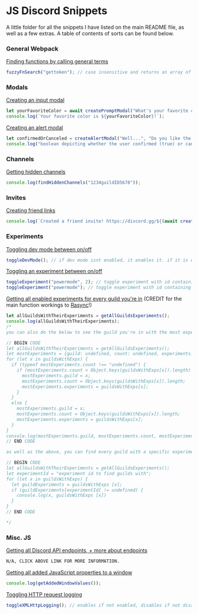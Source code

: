 # JS Discord Snippets
A little folder for all the snippets I have listed on the main README file, as well as a few extras. A table of contents of sorts can be found below.

### General Webpack
[Finding functions by calling general terms](https://github.com/13-05/hidden-disc-docs/blob/main/snippets/fuzzyFnSearch.js)
```js
fuzzyFnSearch("gettoken"); // case insensitive and returns an array of results
```

### Modals
[Creating an input modal](https://github.com/13-05/hidden-disc-docs/blob/main/snippets/createPromptModal.js)
```js
let yourFavoriteColor = await createPromptModal("What's your favorite color?");
console.log(`Your favorite color is ${yourFavoriteColor}!`);
```
[Creating an alert modal](https://github.com/13-05/hidden-disc-docs/blob/main/snippets/createAlertModal.js)
```js
let confirmedOrCanceled = createAlertModal("Well...", "Do you like the color red?");
console.log("boolean depicting whether the user confirmed (true) or canceled:", confirmedOrCanceled);
```

### Channels
[Getting hidden channels](https://github.com/13-05/hidden-disc-docs/blob/main/snippets/findHiddenChannels.js)
```js
console.log(findHiddenChannels("1234guildID5678"));
```

### Invites
[Creating friend links](https://github.com/13-05/hidden-disc-docs/blob/main/snippets/createFriendInvite.js)
```js
console.log(`Created a friend invite! https://discord.gg/${(await createFriendInvite()).code}`)
```

### Experiments
[Toggling dev mode between on/off](https://github.com/13-05/hidden-disc-docs/blob/main/snippets/toggleDevMode.js)
```js
toggleDevMode(); // if dev mode isnt enabled, it enables it. if it is enabled, it disables it.
```

[Toggling an experiment between on/off](https://github.com/13-05/hidden-disc-docs/blob/main/snippets/toggleExperiment.js)
```js
toggleExperiment("powermode", 2); // toggle experiment with id containing "powermode" to bucket 2
toggleExperiment("powermode"); // toggle experiment with id containing "powermode" to the default bucket, 1
```

[Getting all enabled experiments for every guild you're in](https://github.com/13-05/hidden-disc-docs/blob/main/snippets/getAllGuildsExperiments.js) (CREDIT for the main function workings to [Rasync](https://github.com/RazerMoon?tab=repositories)!)
```js
let allGuildsWithTheirExperiments = getAllGuildsExperiments();
console.log(allGuildsWithTheirExperiments);
/*
you can also do the below to see the guild you're in with the most experiments:

// BEGIN CODE
let allGuildsWithTheirExperiments = getAllGuildsExperiments();
let mostExperiments = {guild: undefined, count: undefined, experiments: undefined};
for (let x in guildsWithExps) {
  if (typeof mostExperiments.count !== "undefined") {
    if (mostExperiments.count < Object.keys(guildsWithExps[x]).length) {
      mostExperiments.guild = x;
      mostExperiments.count = Object.keys(guildsWithExps[x]).length;
      mostExperiments.experiments = guildsWithExps[x];
    }
  }
  else {
    mostExperiments.guild = x;
    mostExperiments.count = Object.keys(guildsWithExps[x]).length;
    mostExperiments.experiments = guildsWithExps[x];
  }
}
console.log(mostExperiments.guild, mostExperiments.count, mostExperiments.experiments);
// END CODE

as well as the above, you can find every guild with a specific experiment (by experiment id) like so:

// BEGIN CODE
let allGuildsWithTheirExperiments = getAllGuildsExperiments();
let experimentId = "experiment id to find guilds with";
for (let x in guildsWithExps) {
  let guildExperiments = guildsWithExps [x];
  if (guildExperiments[experimentId] != undefined) {
    console.log(x, guildsWithExps [x])
  }
}
// END CODE

*/
```

### Misc. JS
[Getting all Discord API endpoints, + more about endpoints](https://github.com/13-05/hidden-disc-docs/blob/main/internals/endpoints.md)
```txt
N/A, CLICK ABOVE LINK FOR MORE INFORMATION.
```
[Getting all added JavaScript properties to a window](https://github.com/13-05/hidden-disc-docs/blob/main/snippets/getAddedWindowValues.js)
```js
console.log(getAddedWindowValues());
```
[Toggling HTTP request logging](https://github.com/13-05/hidden-disc-docs/blob/main/snippets/toggleXMLHttpLogging.js)
```js
toggleXMLHttpLogging(); // enables if not enabled, disables if not disabled.
```
